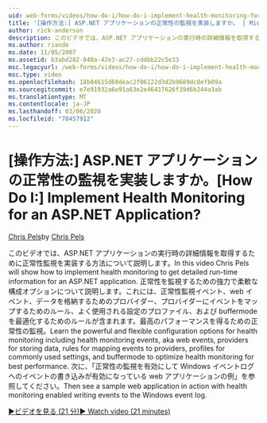 ```yaml
---
uid: web-forms/videos/how-do-i/how-do-i-implement-health-monitoring-for-an-aspnet-application
title: '[操作方法:] ASP.NET アプリケーションの正常性の監視を実装しますか。 | Microsoft Docs'
author: rick-anderson
description: このビデオでは、ASP.NET アプリケーションの実行時の詳細情報を取得するために正常性監視を実装する方法について説明します。 強力な機能について説明します。
ms.author: riande
ms.date: 11/05/2007
ms.assetid: b3abd282-840a-42e3-ac27-cddbb22c5e33
msc.legacyurl: /web-forms/videos/how-do-i/how-do-i-implement-health-monitoring-for-an-aspnet-application
msc.type: video
ms.openlocfilehash: 18b84615d60deac2f06122d3d2b9689dc8efb09a
ms.sourcegitcommit: e7e91932a6e91a63e2e46417626f39d6b244a3ab
ms.translationtype: MT
ms.contentlocale: ja-JP
ms.lasthandoff: 03/06/2020
ms.locfileid: "78457912"
---
```

# <a name="how-do-i--implement-health-monitoring-for-an-aspnet-application"></a><span data-ttu-id="84090-105">[操作方法:] ASP.NET アプリケーションの正常性の監視を実装しますか。</span><span class="sxs-lookup"><span data-stu-id="84090-105">[How Do I:]  Implement Health Monitoring for an ASP.NET Application?</span></span>

<span data-ttu-id="84090-106">[Chris Pels](https://twitter.com/chrispels)</span><span class="sxs-lookup"><span data-stu-id="84090-106">by [Chris Pels](https://twitter.com/chrispels)</span></span>

<span data-ttu-id="84090-107">このビデオでは、ASP.NET アプリケーションの実行時の詳細情報を取得するために正常性監視を実装する方法について説明します。</span><span class="sxs-lookup"><span data-stu-id="84090-107">In this video Chris Pels will show how to implement health monitoring to get detailed run-time information for an ASP.NET application.</span></span> <span data-ttu-id="84090-108">正常性を監視するための強力で柔軟な構成オプションについて説明します。これには、正常性監視イベント、web イベント、データを格納するためのプロバイダー、プロバイダーにイベントをマップするためのルール、よく使用される設定のプロファイル、および buffermode を最適化するためのルールが含まれます。最高のパフォーマンスを得るための正常性の監視。</span><span class="sxs-lookup"><span data-stu-id="84090-108">Learn the powerful and flexible configuration options for health monitoring including health monitoring events, aka web events, providers for storing data, rules for mapping events to providers, profiles for commonly used settings, and buffermode to optimize health monitoring for best performance.</span></span> <span data-ttu-id="84090-109">次に、「正常性の監視を有効にして Windows イベントログへのイベントの書き込みが有効になっている web アプリケーションの例」を参照してください。</span><span class="sxs-lookup"><span data-stu-id="84090-109">Then see a sample web application in action with health monitoring enabled writing events to the Windows event log.</span></span>

[<span data-ttu-id="84090-110">&#9654;ビデオを見る (21 分)</span><span class="sxs-lookup"><span data-stu-id="84090-110">&#9654; Watch video (21 minutes)</span></span>](https://channel9.msdn.com/Blogs/ASP-NET-Site-Videos/how-do-i-implement-health-monitoring-for-an-aspnet-application)
